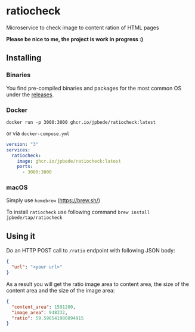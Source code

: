 # ratiocheck
Microservice to check image to content ration of HTML pages

**Please be nice to me, the project is work in progress :)**

## Installing

### Binaries
You find pre-compiled binaries and packages for the most common OS under the [releases](https://github.com/jpbede/ratiocheck/releases).

### Docker
```shell
docker run -p 3000:3000 ghcr.io/jpbede/ratiocheck:latest
```

or via `docker-compose.yml`

```yaml
version: "3"
services:
  ratiocheck:
    image: ghcr.io/jpbede/ratiocheck:latest
    ports:
      - 3000:3000
```

### macOS
Simply use `homebrew` (https://brew.sh/)

To install `ratiocheck` use following command `brew install jpbede/tap/ratiocheck`

## Using it

Do an HTTP POST call to `/ratio` endpoint with following JSON body:

```json
{
  "url": "<your url>"
}
```

As a result you will get the ratio image area to content area, the size of the content area and the size of the image area:

```json
{
  "content_area": 1591200,
  "image_area": 948332,
  "ratio": 59.598541980894915
}
```